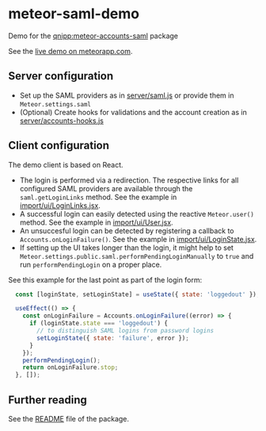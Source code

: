 # meteor-saml-demo

Demo for the [qnipp:meteor-accounts-saml](https://atmospherejs.com/qnipp/meteor-accounts-saml) package

See the [live demo on meteorapp.com](https://meteor-saml-demo.meteorapp.com/).

## Server configuration

* Set up the SAML providers as in [server/saml.js](./server/saml.js) or provide them in `Meteor.settings.saml`
* (Optional) Create hooks for validations and the account creation as in [server/accounts-hooks.js](./server/account-hooks.js)

## Client configuration

The demo client is based on React.

* The login is performed via a redirection. The respective links for all configured SAML providers are available through the `saml.getLoginLinks` method. See the example in [import/ui/LoginLinks.jsx](./import/ui/LoginLinks.jsx).
* A successful login can easily detected using the reactive `Meteor.user()` method. See the example in [import/ui/User.jsx](./import/ui/User.jsx).
* An unsuccesful login can be detected by registering a callback to `Accounts.onLoginFailure()`. See the example in [import/ui/LoginState.jsx](./import/ui/LoginState.jsx).
* If setting up the UI takes longer than the login, it might help to set `Meteor.settings.public.saml.performPendingLoginManually` to `true` and run `performPendingLogin` on a proper place.

See this example for the last point as part of the login form:

```js
  const [loginState, setLoginState] = useState({ state: 'loggedout' });

  useEffect(() => {
    const onLoginFailure = Accounts.onLoginFailure((error) => {
      if (loginState.state === 'loggedout') {
        // to distinguish SAML logins from password logins
        setLoginState({ state: 'failure', error });
      }
    });
    performPendingLogin();
    return onLoginFailure.stop;
  }, []);
```

## Further reading

See the [README](./packages/meteor-accounts-saml/README.md) file of the package.

